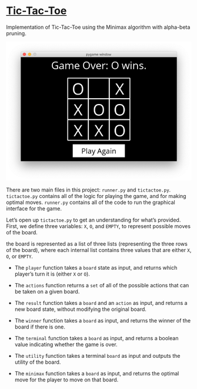 [Tic-Tac-Toe](#tic-tac-toe)
===========================

Implementation of Tic-Tac-Toe using the Minimax algorithm with alpha-beta pruning.

![Tic-Tac-Toe Game](resources/tictactoe_pic.png)


There are two main files in this project: `runner.py` and `tictactoe.py`. `tictactoe.py` contains all of the logic for playing the game, and for making optimal moves. `runner.py` contains all of the code to run the graphical interface for the game. 

Let’s open up `tictactoe.py` to get an understanding for what’s provided. First, we define three variables: `X`, `O`, and `EMPTY`, to represent possible moves of the board.

the board is represented as a list of three lists (representing the three rows of the board), where each internal list contains three values that are either `X`, `O`, or `EMPTY`.

*   The `player` function takes a `board` state as input, and returns which player’s turn it is (either `X` or `O`).

*   The `actions` function returns a `set` of all of the possible actions that can be taken on a given board.

*   The `result` function takes a `board` and an `action` as input, and returns a new board state, without modifying the original board.
   
*   The `winner` function takes a `board` as input, and returns the winner of the board if there is one.

*   The `terminal` function takes a `board` as input, and returns a boolean value indicating whether the game is over.

*   The `utility` function takes a terminal `board` as input and outputs the utility of the board.

*   The `minimax` function takes a `board` as input, and returns the optimal move for the player to move on that board.